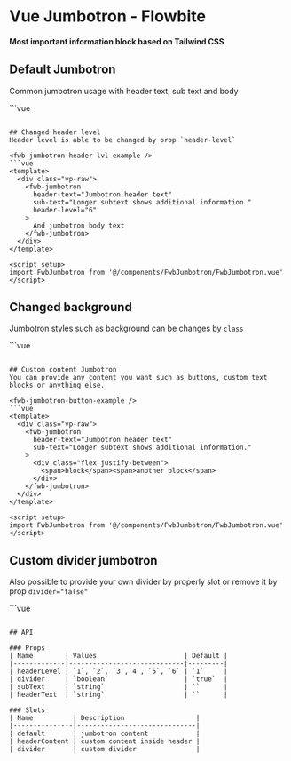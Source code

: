 <script setup>
import FwbJumbotronExample from './jumbotron/examples/FwbJumbotronExample.vue';
import FwbJumbotronButtonExample from './jumbotron/examples/FwbJumbotronButtonExample.vue';
import FwbJumbotronDividerExample from './jumbotron/examples/FwbJumbotronDividerExample.vue';
import FwbJumbotronHeaderLvlExample from './jumbotron/examples/FwbJumbotronHeaderLvlExample.vue';
import FwbJumbotronChangedBgExample from './jumbotron/examples/FwbJumbotronChangedBgExample.vue';
</script>

# Vue Jumbotron - Flowbite

#### Most important information block based on Tailwind CSS

## Default Jumbotron
Common jumbotron usage with header text, sub text and body

<fwb-jumbotron-example />
```vue
<template>
  <div class="vp-raw">
    <fwb-jumbotron
      header-text="Jumbotron header text"
      sub-text="Longer subtext shows additional information."
    >
      And jumbotron body text
    </fwb-jumbotron>
  </div>
</template>

<script setup>
import FwbJumbotron from '@/components/FwbJumbotron/FwbJumbotron.vue'
</script>
```

## Changed header level
Header level is able to be changed by prop `header-level`

<fwb-jumbotron-header-lvl-example />
```vue
<template>
  <div class="vp-raw">
    <fwb-jumbotron
      header-text="Jumbotron header text"
      sub-text="Longer subtext shows additional information."
      header-level="6"
    >
      And jumbotron body text
    </fwb-jumbotron>
  </div>
</template>

<script setup>
import FwbJumbotron from '@/components/FwbJumbotron/FwbJumbotron.vue'
</script>

```

## Changed background
Jumbotron styles such as background can be changes by `class`

<fwb-jumbotron-changed-bg-example />
```vue
<template>
  <div
    class="vp-raw"
  >
    <fwb-jumbotron
      class="dark:bg-green-700"
      header-text="Jumbotron header text"
      sub-text="Longer subtext shows additional information."
    >
      And jumbotron body text
    </fwb-jumbotron>
  </div>
</template>

<script setup>
import FwbJumbotron from '@/components/FwbJumbotron/FwbJumbotron.vue'
</script>

```

## Custom content Jumbotron
You can provide any content you want such as buttons, custom text blocks or anything else.

<fwb-jumbotron-button-example />
```vue
<template>
  <div class="vp-raw">
    <fwb-jumbotron
      header-text="Jumbotron header text"
      sub-text="Longer subtext shows additional information."
    >
      <div class="flex justify-between">
        <span>block</span><span>another block</span>
      </div>
    </fwb-jumbotron>
  </div>
</template>

<script setup>
import FwbJumbotron from '@/components/FwbJumbotron/FwbJumbotron.vue'
</script>
```

## Custom divider jumbotron
Also possible to provide your own divider by properly slot or remove it by prop `divider="false"`

<fwb-jumbotron-divider-example />
```vue
<template>
  <div class="vp-raw">
    <fwb-jumbotron
      header-text="Jumbotron header text"
      sub-text="Longer subtext shows additional information."
    >
      <template #divider>
        <div class="my-8">
          ----------------------Im a custom divider----------------------
        </div>
      </template>
      And jumbotron body text
    </fwb-jumbotron>
  </div>
</template>

<script setup>
import FwbJumbotron from '@/components/FwbJumbotron/FwbJumbotron.vue'
</script>

```

## API

### Props
| Name        | Values                      | Default |
|-------------|-----------------------------|---------|
| headerLevel | `1`, `2`, `3`,`4`, `5`, `6` | `1`     |
| divider     | `boolean`                   | `true`  |
| subText     | `string`                    | ``      |
| headerText  | `string`                    | ``      |

### Slots
| Name          | Description                  |
|---------------|------------------------------|
| default       | jumbotron content            |
| headerContent | custom content inside header |
| divider       | custom divider               |
